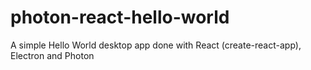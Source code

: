 # photon-react-hello-world
A simple Hello World desktop app done with React (create-react-app), Electron and Photon
